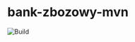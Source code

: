 # bank-zbozowy-mvn
![Build](https://github.com/Vortexio320/bank-zbozowy-mvn/actions/workflows/ci.yml/badge.svg)
